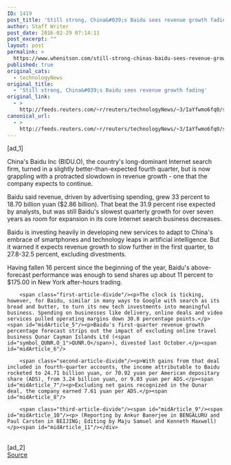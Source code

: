 ```yaml
---
ID: 1419
post_title: 'Still strong, China&#039;s Baidu sees revenue growth fading'
author: Staff Writer
post_date: 2016-02-29 07:14:11
post_excerpt: ""
layout: post
permalink: >
  https://www.whenitson.com/still-strong-chinas-baidu-sees-revenue-growth-fading/
published: true
original_cats:
  - technologyNews
original_title:
  - 'Still strong, China&#039;s Baidu sees revenue growth fading'
original_link:
  - >
    http://feeds.reuters.com/~r/reuters/technologyNews/~3/IaYfwmo6fq0/story01.htm
canonical_url:
  - >
    http://feeds.reuters.com/~r/reuters/technologyNews/~3/IaYfwmo6fq0/story01.htm
---
```

 [ad_1]
<br><div id="articleText">
<span id="midArticle_start"/>

<span id="midArticle_0"/><span class="focusParagraph" readability="7"><p><span class="articleLocatio&lt;/span&gt;n">China's Baidu Inc (<span id="symbol_BIDU.O_0">BIDU.O</span>), the country's long-dominant Internet search firm, turned in a slightly better-than-expected fourth quarter, but is now grappling with a protracted slowdown in revenue growth - one that the company expects to continue.</span></p></span><span id="midArticle_1"/><p>Baidu said revenue, driven by advertising spending, grew 33 percent to 18.70 billion yuan ($2.86 billion). That beat the 31.9 percent rise expected by analysts, but was still Baidu's slowest quarterly growth for over seven years as room for expansion in its core Internet search business decreases. </p><span id="midArticle_2"/><p>Baidu is investing heavily in developing new services to adapt to China's embrace of smartphones and technology leaps in artificial intelligence. But it warned it expects revenue growth to slow further in the first quarter, to 27.8-32.5 percent, excluding divestments.</p><span id="midArticle_3"/><p>Having fallen 16 percent since the beginning of the year, Baidu's above-forecast performance was enough to send shares up about 11 percent to $175.00 in New York after-hours trading.</p><span id="midArticle_4"/>
        
        <span class="first-article-divide"/><p>The clock is ticking, however, for Baidu, similar in many ways to Google with search as its bread and butter, to turn its new tech investments into meaningful business. Spending on businesses like delivery, online deals and video services pulled operating margins down 30.8 percentage points.</p><span id="midArticle_5"/><p>Baidu's first-quarter revenue growth percentage forecast strips out the impact of excluding online travel business Qunar Cayman Islands Ltd (<span id="symbol_QUNR.O_1">QUNR.O</span>), divested last October.</p><span id="midArticle_6"/>
        
        <span class="second-article-divide"/><p>With gains from that deal included in fourth-quarter accounts, the income attributable to Baidu rocketed to 24.71 billion yuan, or 70.92 yuan per American depositary share (ADS), from 3.24 billion yuan, or 9.03 yuan per ADS.</p><span id="midArticle_7"/><p>Excluding net gains recognized in the Qunar deal, the company earned 7.61 yuan per ADS.</p><span id="midArticle_8"/>
        
        <span class="third-article-divide"/><span id="midArticle_9"/><span id="midArticle_10"/><p> (Reporting by Ankur Banerjee in BENGALURU and Paul Carsten in BEIJING; Editing by Maju Samuel and Kenneth Maxwell)</p><span id="midArticle_11"/></div>
<br>[ad_2]
<br><a href="http://feeds.reuters.com/~r/reuters/technologyNews/~3/IaYfwmo6fq0/story01.htm">Source </a>